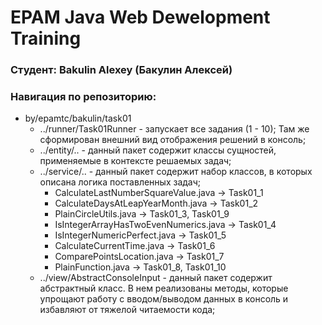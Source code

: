 # EPAM Java Web Dewelopment Training
### Студент: Bakulin Alexey (Бакулин Алексей)
### Навигация по репозиторию:
* by/epamtc/bakulin/task01
    * ../runner/Task01Runner - запускает все задания (1 - 10); Там же сформирован внешний вид отображения решений в консоль;
    * ../entity/.. - данный пакет содержит классы сущностей, применяемые в контексте решаемых задач;
    * ../service/.. - данный пакет содержит набор классов, в которых описана логика поставленных задач;
      * CalculateLastNumberSquareValue.java -> Task01_1
      * CalculateDaysAtLeapYearMonth.java -> Task01_2
      * PlainCircleUtils.java -> Task01_3, Task01_9
      * IsIntegerArrayHasTwoEvenNumerics.java -> Task01_4
      * IsIntegerNumericPerfect.java -> Task01_5
      * CalculateCurrentTime.java -> Task01_6
      * ComparePointsLocation.java -> Task01_7
      * PlainFunction.java -> Task01_8, Task01_10
    * ../view/AbstractConsoleInput - данный пакет содержит абстрактный класс. В нем реализованы методы, которые упрощают работу с вводом/выводом данных в консоль и избавляют от тяжелой читаемости кода;
